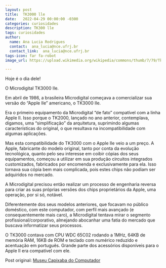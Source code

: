 ```yaml
---
layout: post
title:  TK3000 lle
date:   2022-04-29 00:00:00 -0300
categories: curiosidades
description: TK300 lle 
tags: curiosidades
author: 
  name: Ana Lucia Rodrigues
  contact:  ana_lucia@nce.ufrj.br
  contact_link:  ana_lucia@nce.ufrj.br
tags-icon: far fa-robot
image_url: https://upload.wikimedia.org/wikipedia/commons/thumb/7/79/Tk3000iie_1.jpg/440px-Tk3000iie_1.jpg

---
```


Hoje é o dia dele!


O Microdigital TK3000 IIe.


Em abril de 1986, a brasileira Microdigital começava a comercializar sua versão do “Apple IIe” americano, o TK3000 IIe.


Era o primeiro equipamento da Microdigital “de fato” compatível com a linha Apple II. Isso porque o TK2000, lançado no ano anterior, contemplava, digamos, uma “simplificação” da arquitetura, suprimindo algumas características do original, o que resultava na incompatibilidade com algumas aplicações.


Mas esta compatibilidade do TK3000 com o Apple IIe veio a um preço. A Apple, fabricante do modelo original, tanto por conta da evolução tecnológica, quanto pelo seu interesse em coibir cópias dos seus equipamentos, começou a utilizar em sua produção circuitos integrados customizados, fabricados por encomenda e exclusivamente para ela. Isso tornava sua cópia bem mais complicada, pois estes chips não podiam ser adquiridos no mercado.


A Microdigital precisou então realizar um processo de engenharia reversa para criar as suas próprias versões dos chips proprietários da Apple, uma operação, por si só, notável.


Diferentemente dos seus modelos anteriores, que focavam no público doméstico, com este computador, com perfil mais avançado (e consequentemente mais caro), a Microdigital tentava mirar o segmento profissional/corporativo, almejando abocanhar uma fatia do mercado que buscava informatizar seus processos.


O TK3000 contava com CPU WDC 65C02 rodando a 1MHz, 64KB de memória RAM, 16KB de ROM e teclado com numérico reduzido e acentuação em português. Grande parte dos acessórios disponíveis para o Apple II era compatível com ele.


Post original: [Museu Capixaba do Computador](https://www.facebook.com/museucapixaba)
